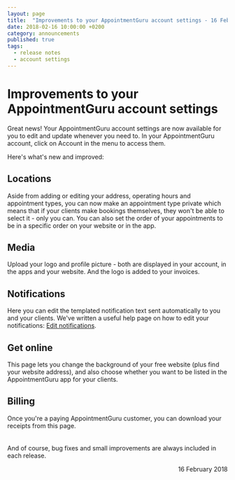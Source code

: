 ```yaml
---
layout: page
title:  "Improvements to your AppointmentGuru account settings - 16 February 2018"
date: 2018-02-16 10:00:00 +0200
category: announcements
published: true
tags:
  - release notes
  - account settings
---
```

# Improvements to your AppointmentGuru account settings

Great news! Your AppointmentGuru account settings are now available for you to edit and update whenever you need to. In your AppointmentGuru account, click on Account in the menu to access them.

Here's what's new and improved:

## Locations

Aside from adding or editing your address, operating hours and appointment types, you can now make an appointment type private which means that if your clients make bookings themselves, they won't be able to select it - only you can. You can also set the order of your appointments to be in a specific order on your website or in the app.

## Media

Upload your logo and profile picture - both are displayed in your account, in the apps and your website. And the logo is added to your invoices.

## Notifications

Here you can edit the templated notification text sent automatically to you and your clients. We've written a useful help page on how to edit your notifications: [Edit notifications](/help/edit-notifications/).

## Get online

This page lets you change the background of your free website (plus find your website address), and also choose whether you want to be listed in the AppointmentGuru app for your clients.

## Billing

Once you're a paying AppointmentGuru customer, you can download your receipts from this page.
<br><br><br>
And of course, bug fixes and small improvements are always included in each release.

<div style="text-align: right">16 February 2018</div>
